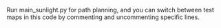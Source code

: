 Run main_sunlight.py for path planning, and you can switch between test maps in this code by commenting and uncommenting specific lines.
